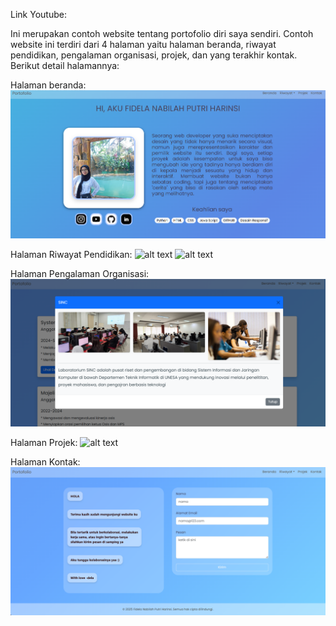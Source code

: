 Link Youtube:

Ini merupakan contoh website tentang portofolio diri saya sendiri. Contoh website ini terdiri dari 4 halaman yaitu halaman beranda, riwayat pendidikan, pengalaman organisasi, projek, dan yang terakhir kontak. Berikut detail halamannya:

Halaman beranda:
![alt text](https://github.com/delaaa06/website-porto/blob/main/Tampilan%20Website/beranda.png)

Halaman Riwayat Pendidikan:
![alt text]()
![alt text]()

Halaman Pengalaman Organisasi:
![alt text](https://github.com/delaaa06/website-porto/blob/main/Tampilan%20Website/pengalaman%20organisasi_1.png)

Halaman Projek:
![alt text]()

Halaman Kontak:
![alt text](https://github.com/delaaa06/website-porto/blob/main/Tampilan%20Website/kontak.png)
